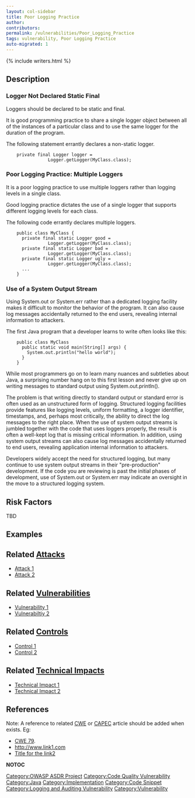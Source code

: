 ```yaml
---
layout: col-sidebar
title: Poor Logging Practice
author:
contributors:
permalink: /vulnerabilities/Poor_Logging_Practice
tags: vulnerability, Poor Logging Practice
auto-migrated: 1
---
```


{% include writers.html %}

## Description

### Logger Not Declared Static Final

Loggers should be declared to be static and final.

It is good programming practice to share a single logger object between
all of the instances of a particular class and to use the same logger
for the duration of the program.

The following statement errantly declares a non-static logger.

```
    private final Logger logger =
                Logger.getLogger(MyClass.class);
```

### Poor Logging Practice: Multiple Loggers

It is a poor logging practice to use multiple loggers rather than
logging levels in a single class.

Good logging practice dictates the use of a single logger that supports
different logging levels for each class.

The following code errantly declares multiple loggers.

```
    public class MyClass {
      private final static Logger good =
                Logger.getLogger(MyClass.class);
      private final static Logger bad =
                Logger.getLogger(MyClass.class);
      private final static Logger ugly =
                Logger.getLogger(MyClass.class);
      ...
    }
```

### Use of a System Output Stream

Using System.out or System.err rather than a dedicated logging facility
makes it difficult to monitor the behavior of the program. It can also
cause log messages accidentally returned to the end users, revealing
internal information to attackers.

The first Java program that a developer learns to write often looks like
this:

```
    public class MyClass
      public static void main(String[] args) {
        System.out.println("hello world");
      }
    }
```

While most programmers go on to learn many nuances and subtleties about
Java, a surprising number hang on to this first lesson and never give up
on writing messages to standard output using System.out.println().

The problem is that writing directly to standard output or standard
error is often used as an unstructured form of logging. Structured
logging facilities provide features like logging levels, uniform
formatting, a logger identifier, timestamps, and, perhaps most
critically, the ability to direct the log messages to the right place.
When the use of system output streams is jumbled together with the code
that uses loggers properly, the result is often a well-kept log that is
missing critical information. In addition, using system output streams
can also cause log messages accidentally returned to end users,
revealing application internal information to attackers.

Developers widely accept the need for structured logging, but many
continue to use system output streams in their "pre-production"
development. If the code you are reviewing is past the initial phases of
development, use of System.out or System.err may indicate an oversight
in the move to a structured logging system.

## Risk Factors

TBD

## Examples

## Related [Attacks](https://owasp.org/www-community/attacks/)

- [Attack 1](Attack_1 "wikilink")
- [Attack 2](Attack_2 "wikilink")

## Related [Vulnerabilities](https://owasp.org/www-community/vulnerabilities/)

- [Vulnerability 1](Vulnerability_1 "wikilink")
- [Vulnerabiltiy 2](Vulnerabiltiy_2 "wikilink")

## Related [Controls](https://owasp.org/www-community/controls/)

- [Control 1](Control_1 "wikilink")
- [Control 2](Control_2 "wikilink")

## Related [Technical Impacts](Technical_Impacts "wikilink")

- [Technical Impact 1](Technical_Impact_1 "wikilink")
- [Technical Impact 2](Technical_Impact_2 "wikilink")

## References

Note: A reference to related [CWE](http://cwe.mitre.org/) or
[CAPEC](http://capec.mitre.org/) article should be added when exists.
Eg:

- [CWE 79](http://cwe.mitre.org/data/definitions/79.html).
- <http://www.link1.com>
- [Title for the link2](http://www.link2.com)

**NOTOC**

[Category:OWASP ASDR Project](Category:OWASP_ASDR_Project "wikilink")
[Category:Code Quality
Vulnerability](Category:Code_Quality_Vulnerability "wikilink")
[Category:Java](Category:Java "wikilink")
[Category:Implementation](Category:Implementation "wikilink")
[Category:Code Snippet](Category:Code_Snippet "wikilink")
[Category:Logging and Auditing
Vulnerability](Category:Logging_and_Auditing_Vulnerability "wikilink")
[Category:Vulnerability](Category:Vulnerability "wikilink")

